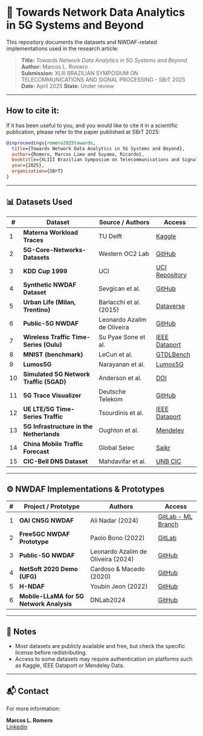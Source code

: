 # 📡 Towards Network Data Analytics in 5G Systems and Beyond

This repository documents the datasets and NWDAF-related implementations used in the research article:

> **Title:** *Towards Network Data Analytics in 5G Systems and Beyond*  
> **Author:** Marcos L. Romero  
> **Submission:** XLIII BRAZILIAN SYMPOSIUM ON TELECOMMUNICATIONS AND SIGNAL PROCESSING - SBrT 2025 
> **Date:** April 2025
> **State:** Under review

---

## How to cite it:

If it has been useful to you, and you would like to cite it in a scientific publication, please refer to the paper published at SBrT 2025:

```bibtex
@inproceedings{romero2025towards,
  title={Towards Network Data Analytics in 5G Systems and Beyond},
  author={Romero, Marcos Lima and Suyama, Ricardo},
  booktitle={XLIII Brazilian Symposium on Telecommunications and Signal Processing (SBrT 2025)},
  year={2025},
  organization={SBrT}
}
```


---

## 📊 Datasets Used

| # | Dataset | Source / Authors | Access |
|--|---------|------------------|--------|
| 1 | **Materna Workload Traces** | TU Delft | [Kaggle](https://www.kaggle.com/datasets/kpiyush04/maternaworkloadtraces) |
| 2 | **5G-Core-Networks-Datasets** | Western OC2 Lab | [GitHub](https://github.com/Western-OC2-Lab/5G-Core-Networks-Datasets) |
| 3 | **KDD Cup 1999** | UCI | [UCI Repository](https://kdd.ics.uci.edu/databases/kddcup99/kddcup99.html) |
| 4 | **Synthetic NWDAF Dataset** | Sevgican et al. | [GitHub](https://github.com/sevgicansalih/nwdaf_data) |
| 5 | **Urban Life (Milan, Trentino)** | Barlacchi et al. (2015) | [Dataverse](https://dataverse.harvard.edu/dataverse/bigdatachallenge) |
| 6 | **Public-5G NWDAF** | Leonardo Azalim de Oliveira | [GitHub](https://github.com/oliveiraleo/mnc_NWDAF) |
| 7 | **Wireless Traffic Time-Series (Oulu)** | Su Pyae Sone et al. | [IEEE Dataport](https://ieee-dataport.org/open-access/wireless-network-traffic-time-series-enterprise-network) |
| 8 | **MNIST (benchmark)** | LeCun et al. | [GTDLBench](https://git-disl.github.io/GTDLBench/datasets/mnist_datasets/) |
| 9 | **Lumos5G** | Narayanan et al. | [Lumos5G](https://lumos5g.umn.edu/) |
|10 | **Simulated 5G Network Traffic (5GAD)** | Anderson et al. | [DOI](https://doi.org/10.11578/dc.20220811.1) |
|11 | **5G Trace Visualizer** | Deutsche Telekom | [GitHub](https://github.com/telekom/5g-trace-visualizer) |
|12 | **UE LTE/5G Time-Series Traffic** | Tsourdinis et al. | [IEEE Dataport](https://ieee-dataport.org/documents/ue-network-traffic-time-series-applications-throughput-latency-cqi-lte5g-networks) |
|13 | **5G Infrastructure in the Netherlands** | Oughton et al. | [Mendeley](https://data.mendeley.com/datasets/n656zp56cy/1) |
|14 | **China Mobile Traffic Forecast** | Global Selec | [Saikr](https://www.saikr.com/c/nd/7255) |
|15 | **CIC-Bell DNS Dataset** | Mahdavifar et al. | [UNB CIC](https://www.unb.ca/cic/datasets/dns-2021.html) |

---

## ⚙️ NWDAF Implementations & Prototypes

| # | Project / Prototype | Authors | Access |
|--|----------------------|---------|--------|
| 1 | **OAI CN5G NWDAF** | Ali Nadar (2024) | [GitLab - ML Branch](https://gitlab.eurecom.fr/oai/cn5g/oai-cn5g-nwdaf/tree/ML-provision) |
| 2 | **Free5GC NWDAF Prototype** | Paolo Bono (2022) | [GitLab](https://gitlab.com/Paolort/nwdaf) |
| 3 | **Public-5G NWDAF** | Leonardo Azalim de Oliveira (2024) | [GitHub](https://github.com/oliveiraleo/mnc_NWDAF) |
| 4 | **NetSoft 2020 Demo (UFG)** | Cardoso & Macedo (2020) | [GitHub](https://github.com/LABORA-INF-UFG/NetSoft2020-Tutorial4-Demo2-Exp1) |
| 5 | **H-NDAF** | Youbin Jeon (2022) | [GitHub](https://github.com/youbinee/H-NDAF) |
| 6 | **Mobile-LLaMA for 5G Network Analysis** | DNLab2024 | [GitHub](https://github.com/DNLab2024/Mobile-LLaMA/tree/main) |

---

## 📌 Notes

- Most datasets are publicly available and free, but check the specific license before redistributing.
- Access to some datasets may require authentication on platforms such as Kaggle, IEEE Dataport or Mendeley Data.

---

## 📬 Contact

For more information:

**Marcos L. Romero**  
[Linkedin](https://www.linkedin.com/in/marcosromero11/)
